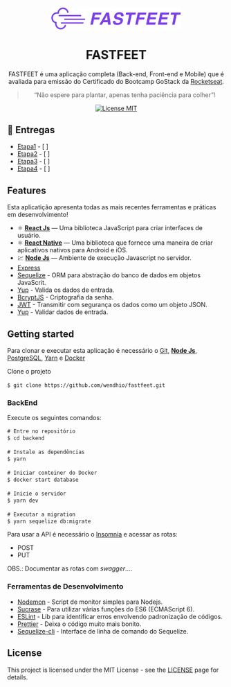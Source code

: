 <h1 align="center">
<br>
  <img src=".github/logo.png" alt="FastFeet" width="300px">
<br>
<br>
FASTFEET
</h1>

<p align="center">FASTFEET é uma aplicação completa (Back-end, Front-end e Mobile) que é avaliada para emissão do Certificado do Bootcamp GoStack da <a href="https://rocketseat.com.br/gostack" 
rel="nofollow">Rocketseat</a>.</p>

<blockquote align="center">“Não espere para plantar, apenas tenha paciência para colher”!</blockquote>

<p align="center">
  <a href="https://opensource.org/licenses/MIT">
    <img src="https://img.shields.io/badge/License-MIT-blue.svg" alt="License MIT">
  </a>
</p>

## :date: Entregas

- [Etapa1](https://github.com/Rocketseat/bootcamp-gostack-desafio-02) - [ ]
- [Etapa2](https://github.com/Rocketseat/bootcamp-gostack-desafio-03) - [ ]
- [Etapa3](https://github.com/Rocketseat/bootcamp-gostack-desafio-04) - [ ]
- [Etapa4](https://github.com/Rocketseat/bootcamp-gostack-desafio-05) - [ ]

## Features

Esta aplicatição apresenta todas as mais recentes ferramentas e práticas em desenvolvimento!

- ⚛️ [**React Js**](https://pt-br.reactjs.org/) — Uma biblioteca JavaScript para criar interfaces de usuário.
- ⚛️ [**React Native**](https://facebook.github.io/react-native/) — Uma biblioteca que fornece uma maneira de criar aplicativos nativos para Android e iOS.
- 💹 [**Node Js**](https://nodejs.org/en/) — Ambiente de execução Javascript no servidor.
- [Express](https://expressjs.com/)
- [Sequelize](https://sequelize.org/v5/manual/getting-started.html) - ORM para abstração do banco de dados em objetos JavaScrit.
- [Yup](https://github.com/jquense/yup) - Valida os dados de entrada.
- [BcryptJS](https://www.npmjs.com/package/bcryptjs) - Criptografia da senha.
- [JWT](https://jwt.io/) - Transmitir com segurança os dados como um objeto JSON.
- [Yup](https://github.com/jquense/yup) - Validar dados de entrada.

## Getting started

Para clonar e executar esta aplicação é necessário o [Git](https://git-scm.com/downloads),
[**Node Js**](https://nodejs.org/en/), [PostgreSQL](https://hub.docker.com/_/postgres),
[Yarn](https://classic.yarnpkg.com/en/docs/install#debian-stable) e [Docker](https://docs.docker.com/install/linux/docker-ce/)

Clone o projeto

`$ git clone https://github.com/wendhio/fastfeet.git`

### BackEnd

Execute os seguintes comandos:

```
# Entre no repositório
$ cd backend

# Instale as dependências
$ yarn

# Iniciar conteiner do Docker
$ docker start database

# Inicie o servidor
$ yarn dev

# Executar a migration
$ yarn sequelize db:migrate
```

Para usar a API é necessário o [Insomnia](https://insomnia.rest/) e acessar as rotas:

- POST
- PUT

OBS.: Documentar as rotas com _swagger_....

### Ferramentas de Desenvolvimento

- [Nodemon](https://www.npmjs.com/package/nodemon) - Script de monitor simples para Nodejs.
- [Sucrase](https://sucrase.io/) - Para utilizar várias funções do ES6 (ECMAScript 6).
- [ESLint](https://github.com/eslint/eslint) - Lib para identificar erros envolvendo padronização de códigos.
- [Prettier](https://github.com/prettier/prettier) - Deixa o código muito mais bonito.
- [Sequelize-cli](https://github.com/sequelize/cli) - Interface de linha de comando do Sequelize.

## License

This project is licensed under the MIT License - see the [LICENSE](https://opensource.org/licenses/MIT) page for details.
